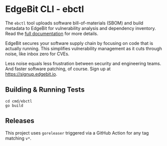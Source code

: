 # EdgeBit CLI - ebctl

The `ebctl` tool uploads software bill-of-materials (SBOM) and build metadata to EdgeBit for vulnerability analysis and dependency inventory. Read the [full documentation](https://edgebit.io/docs/0.x/install-build-generic/) for more details.

EdgeBit secures your software supply chain by focusing on code that is actually running. This simplifies vulnerability management as it cuts through noise, like inbox zero for CVEs.

Less noise equals less frustration between security and engineering teams. And faster software patching, of course. Sign up at https://signup.edgebit.io.

## Building & Running Tests

```console
cd cmd/ebctl
go build
```

## Releases

This project uses `goreleaser` triggered via a GitHub Action for any tag matching `v*`.